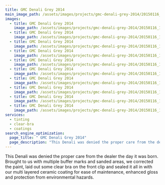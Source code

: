 ```yaml
---
title: GMC Denali Grey 2014
main_image_path: /assets/images/projects/gmc-denali-grey-2014/20150116_123121.jpg
images:
  - title: GMC Denali Grey 2014
    image_path: /assets/images/projects/gmc-denali-grey-2014/20150116_123100.jpg
  - title: GMC Denali Grey 2014
    image_path: /assets/images/projects/gmc-denali-grey-2014/20150116_123112.jpg
  - title: GMC Denali Grey 2014
    image_path: /assets/images/projects/gmc-denali-grey-2014/20150116_123132.jpg
  - title: GMC Denali Grey 2014
    image_path: /assets/images/projects/gmc-denali-grey-2014/20150116_123155.jpg
  - title: GMC Denali Grey 2014
    image_path: /assets/images/projects/gmc-denali-grey-2014/20150116_123208.jpg
  - title: GMC Denali Grey 2014
    image_path: /assets/images/projects/gmc-denali-grey-2014/20150116_123218.jpg
  - title: GMC Denali Grey 2014
    image_path: /assets/images/projects/gmc-denali-grey-2014/20150116_123229.jpg
  - title: GMC Denali Grey 2014
    image_path: /assets/images/projects/gmc-denali-grey-2014/20150116_123240.jpg
  - title: GMC Denali Grey 2014
    image_path: /assets/images/projects/gmc-denali-grey-2014/20150116_123304.jpg
  - title: GMC Denali Grey 2014
    image_path: /assets/images/projects/gmc-denali-grey-2014/20150116_123617.jpg
services:
  - tinting
  - clear-bra
  - coatings
search_engine_optimization:
  page_title: " GMC Denali Grey 2014"
  page_description: "This Denali was denied the proper care from the dealer the day it was born."
---
```

This Denali was denied the proper care from the dealer the day it was born. Brought to us with multiple buffer marks and sanded areas, we corrected the paint, laid out some clear bra on the front clip and sealed it all in with our multi layered ceramic coating for ease of maintenance, enhanced gloss and protection from environmental hazards.
